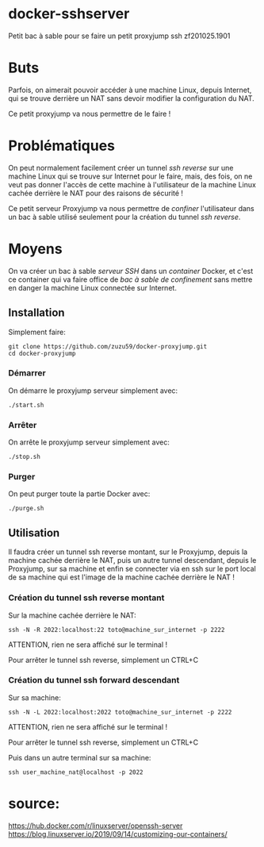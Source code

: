 # docker-sshserver
Petit bac à sable pour se faire un petit proxyjump ssh
zf201025.1901


# Buts
Parfois, on aimerait pouvoir accéder à une machine Linux, depuis Internet, qui se trouve derrière un NAT sans devoir modifier la configuration du NAT.

Ce petit proxyjump va nous permettre de le faire !


# Problématiques
On peut normalement facilement créer un tunnel *ssh reverse* sur une machine Linux qui se trouve sur Internet pour le faire, mais, des fois, on ne veut pas donner l'accès de cette machine à l'utilisateur de la machine Linux cachée derrière le NAT pour des raisons de sécurité !

Ce petit serveur Proxyjump va nous permettre de *confiner* l'utilisateur dans un bac à sable utilisé seulement pour la création du tunnel *ssh reverse*.


# Moyens
On va créer un bac à sable *serveur SSH* dans un *container* Docker, et c'est ce container qui va faire office de *bac à sable de confinement* sans mettre en danger la machine Linux connectée sur Internet.


## Installation
Simplement faire:
```
git clone https://github.com/zuzu59/docker-proxyjump.git
cd docker-proxyjump
```


### Démarrer
On démarre le proxyjump serveur simplement avec:
```
./start.sh
```


### Arrêter
On arrête le proxyjump serveur simplement avec:
```
./stop.sh
```


### Purger
On peut purger toute la partie Docker avec:
```
./purge.sh
```


## Utilisation
Il faudra créer un tunnel ssh reverse montant, sur le Proxyjump, depuis la machine cachée derrière le NAT, puis un autre tunnel descendant, depuis le Proxyjump, sur sa machine et enfin se connecter via en ssh sur le port local de sa machine qui est l'image de la machine cachée derrière le NAT !

### Création du tunnel ssh reverse montant
Sur la machine cachée derrière le NAT:
```
ssh -N -R 2022:localhost:22 toto@machine_sur_internet -p 2222
```
ATTENTION, rien ne sera affiché sur le terminal !

Pour arrêter le tunnel ssh reverse, simplement un CTRL+C

### Création du tunnel ssh forward descendant
Sur sa machine:
```
ssh -N -L 2022:localhost:2022 toto@machine_sur_internet -p 2222
```

ATTENTION, rien ne sera affiché sur le terminal !

Pour arrêter le tunnel ssh reverse, simplement un CTRL+C

Puis dans un autre terminal sur sa machine:
```
ssh user_machine_nat@localhost -p 2022
```


# source: 
https://hub.docker.com/r/linuxserver/openssh-server
https://blog.linuxserver.io/2019/09/14/customizing-our-containers/

